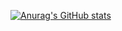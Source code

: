[![Anurag's GitHub stats](https://github-readme-stats.vercel.app/api?username=voidking)](https://github.com/voidking/)
